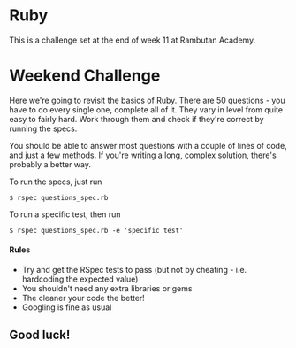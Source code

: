 # Ruby

This is a challenge set at the end of week 11 at Rambutan Academy.


# Weekend Challenge

Here we're going to revisit the basics of Ruby. There are 50 questions - you have to do every single one, complete all of it. They vary in level from quite easy to fairly hard. Work through them and check if they're correct by running the specs.

You should be able to answer most questions with a couple of lines of code, and just a few methods. If you're writing a long, complex solution, there's probably a better way.

To run the specs, just run

```
$ rspec questions_spec.rb
```

To run a specific test, then run

```
$ rspec questions_spec.rb -e 'specific test'
```

#### Rules
- Try and get the RSpec tests to pass (but not by cheating - i.e. hardcoding the expected value)
- You shouldn't need any extra libraries or gems
- The cleaner your code the better!
- Googling is fine as usual


## Good luck!